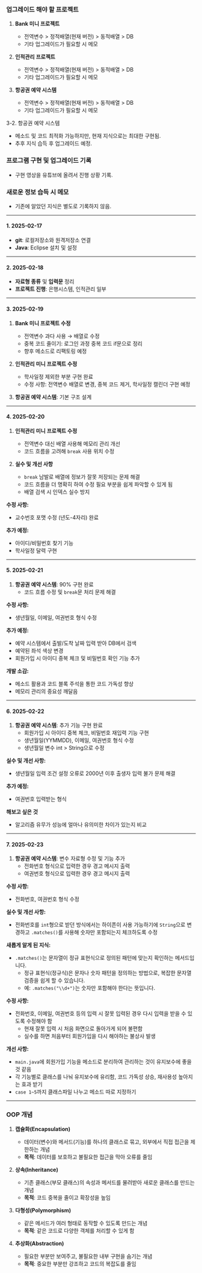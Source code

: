 ### 업그레이드 해야 할 프로젝트
1. **Bank 미니 프로젝트**  
   - 전역변수 > 정적배열(현재 버전) > 동적배열 > DB  
   - 기타 업그레이드가 필요할 시 메모

2. **인적관리 프로젝트**  
   - 전역변수 > 정적배열(현재 버전) > 동적배열 > DB  
   - 기타 업그레이드가 필요할 시 메모

3. **항공권 예약 시스템**  
   - 전역변수 > 정적배열(현재 버전) > 동적배열 > DB  
   - 기타 업그레이드가 필요할 시 메모

3-2. 항공권 예약 시스템  
- 메소드 및 코드 최적화 가능하지만, 현재 지식으로는 최대한 구현됨.  
- 추후 지식 습득 후 업그레이드 예정.

### 프로그램 구현 및 업그레이드 기록
- 구현 영상을 유튜브에 올려서 진행 상황 기록.

### 새로운 정보 습득 시 메모
- 기존에 알았던 지식은 별도로 기록하지 않음.

---

#### 1. 2025-02-17
- **git**: 로컬저장소와 원격저장소 연결
- **Java**: Eclipse 설치 및 설정

---

#### 2. 2025-02-18
- **자료형 종류** 및 **입력문** 정리
- **프로젝트 진행**: 은행시스템, 인적관리 일부

---

#### 3. 2025-02-19
1. **Bank 미니 프로젝트 수정**  
   - 전역변수 과다 사용 → 배열로 수정  
   - 중복 코드 줄이기: 로그인 과정 중복 코드 if문으로 정리  
   - 향후 메소드로 리팩토링 예정

2. **인적관리 미니 프로젝트 수정**  
   - 학사일정 제외한 부분 구현 완료  
   - 수정 사항: 전역변수 배열로 변경, 중복 코드 제거, 학사일정 캘린더 구현 예정

3. **항공권 예약 시스템**: 기본 구조 설계

---

#### 4. 2025-02-20
1. **인적관리 미니 프로젝트 수정**  
   - 전역변수 대신 배열 사용해 메모리 관리 개선  
   - 코드 흐름을 고려해 `break` 사용 위치 수정

2. **실수 및 개선 사항**  
   - `break` 남발로 배열에 정보가 잘못 저장되는 문제 해결  
   - 코드 흐름을 더 명확히 하여 수정 필요 부분을 쉽게 파악할 수 있게 됨  
   - 배열 검색 시 인덱스 실수 방지

**수정 사항:**
- 교수번호 포맷 수정 (년도-4자리) 완료

**추가 예정:**
- 아이디/비밀번호 찾기 기능  
- 학사일정 달력 구현

---

#### 5. 2025-02-21
1. **항공권 예약 시스템**: 90% 구현 완료  
   - 코드 흐름 수정 및 `break`문 처리 문제 해결

**수정 사항:**
- 생년월일, 이메일, 여권번호 형식 수정

**추가 예정:**
- 예약 시스템에서 출발/도착 날짜 입력 받아 DB에서 검색  
- 예약된 좌석 색상 변경  
- 회원가입 시 아이디 중복 체크 및 비밀번호 확인 기능 추가

**개발 소감:**
- 메소드 활용과 코드 블록 주석을 통한 코드 가독성 향상  
- 메모리 관리의 중요성 깨달음

---

#### 6. 2025-02-22
1. **항공권 예약 시스템**: 추가 기능 구현 완료  
   - 회원가입 시 아이디 중복 체크, 비밀번호 재입력 기능 구현  
   - 생년월일(YYMMDD), 이메일, 여권번호 형식 수정
   - 생년월일 변수 int > String으로 수정

**실수 및 개선 사항:**
- 생년월일 입력 조건 설정 오류로 2000년 이후 출생자 입력 불가 문제 해결

**추가 예정:**
- 여권번호 입력받는 형식

**해보고 싶은 것**
- 알고리즘 유무가 성능에 얼마나 유의미한 차이가 있는지 비교

---

#### 7. 2025-02-23
1. **항공권 예약 시스템**: 변수 자료형 수정 및 기능 추가  
   - 전화번호 형식으로 입력한 경우 경고 메시지 출력  
   - 여권번호 형식으로 입력한 경우 경고 메시지 출력

**수정 사항:**
- 전화번호, 여권번호 형식 수정

**실수 및 개선 사항:**
- 전화번호를 `int`형으로 받던 방식에서는 하이픈이 사용 가능하기에 `String`으로 변경하고 `.matches()`를 사용해 숫자만 포함되는지 체크하도록 수정

**새롭게 알게 된 지식:**
- `.matches()`는 문자열이 정규 표현식으로 정의된 패턴에 맞는지 확인하는 메서드입니다.  
   - 정규 표현식(정규식)은 문자나 숫자 패턴을 정의하는 방법으로, 복잡한 문자열 검증을 쉽게 할 수 있습니다.  
   - 예: `.matches("\\d+")`는 숫자만 포함해야 한다는 뜻입니다.

**수정 사항:**
- 전화번호, 이메일, 여권번호 등의 입력 시 잘못 입력된 경우 다시 입력을 받을 수 있도록 수정해야 함  
   - 현재 잘못 입력 시 처음 화면으로 돌아가게 되어 불편함  
   - 실수를 하면 처음부터 회원가입을 다시 해야하는 불상사 발생

**개선 사항:**
- `main.java`에 회원가입 기능을 메소드로 분리하여 관리하는 것이 유지보수에 좋을 것 같음
- 각 기능별로 클래스를 나눠 유지보수에 유리함, 코드 가독성 상승, 재사용성 높아지는 효과 받기
- `case 1~5`까지 클래스파일 나누고 메소드 따로 지정하기

---

### OOP 개념

1. **캡슐화(Encapsulation)**  
   - 데이터(변수)와 메서드(기능)를 하나의 클래스로 묶고, 외부에서 직접 접근을 제한하는 개념  
   - **목적**: 데이터를 보호하고 불필요한 접근을 막아 오류를 줄임

2. **상속(Inheritance)**  
   - 기존 클래스(부모 클래스)의 속성과 메서드를 물려받아 새로운 클래스를 만드는 개념  
   - **목적**: 코드 중복을 줄이고 확장성을 높임

3. **다형성(Polymorphism)**  
   - 같은 메서드가 여러 형태로 동작할 수 있도록 만드는 개념  
   - **목적**: 같은 코드로 다양한 객체를 처리할 수 있게 함

4. **추상화(Abstraction)**  
   - 필요한 부분만 보여주고, 불필요한 내부 구현을 숨기는 개념  
   - **목적**: 중요한 부분만 강조하고 코드의 복잡도를 줄임